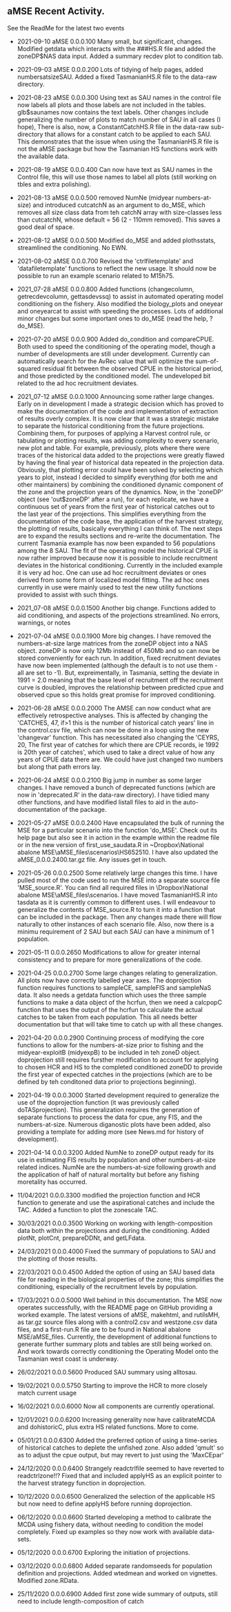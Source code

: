 ## aMSE Recent Activity.

See the ReadMe for the latest two events

* 2021-09-10 aMSE 0.0.0.100 Many small, but significant, changes. Modified getdata which interacts with the ###HS.R file and added the
zoneDP$NAS data input. Added a summary recdev plot to condition tab.

* 2021-09-03 aMSE 0.0.0.200 Lots of tidying of help pages, added numbersatsizeSAU. Added a fixed TasmanianHS.R file to the data-raw directory.

* 2021-08-23 aMSE 0.0.0.300 Using text as SAU names in the control file now labels all plots and those labels are not included in the tables. glb$saunames now contains the text labels. Other changes include generalizing the number of plots to match number of SAU in all cases (I hope), There is also, now, a ConstantCatchHS.R file in the data-raw sub-directory that allows for a constant catch to be applied to each SAU. This demonstrates that the issue when using the TasmanianHS.R file is not the aMSE package but how the Tasmanian HS functions work with the available data.

* 2021-08-19 aMSE 0.0.0.400 Can now have text as SAU names in the Control file, this will use those names to label all plots (still working on tbles and extra polishing).

* 2021-08-13   aMSE 0.0.0.500 removed NumNe (midyear numbers-at-size) and introduced cutcatchN as an argument to do_MSE, which removes all size class data from teh catchN array with size-classes less than cutcatchN, whose default = 56 (2 - 110mm removed). This saves a good deal of space.

* 2021-08-12 aMSE 0.0.0.500 Modified do_MSE and added plothsstats, streamlined the conditioning. No EWN.

* 2021-08-02 aMSE 0.0.0.700 Revised the 'ctrlfiletemplate' and 'datafiletemplate' functions to reflect the new usage. It should now be possible to run an example scenario related to M15h75.

* 2021_07-28 aMSE 0.0.0.800 Added functions (changecolumn, getrecdevcolumn, gettasdevssq) to assist in automated operating model conditioning on the fishery. Also modified the biology_plots and oneyear and oneyearcat to assist with speeding the processes. Lots of additional minor changes but some important ones to do_MSE (read the help, ?do_MSE).

* 2021-07-20 aMSE 0.0.0.900 Added do_condition and compareCPUE. Both used to speed the conditioning of the operating model, though a number of developments are still under development. Currently can automatically search for the AvRec value that will optimize the sum-of-squared residual fit between the
observed CPUE in the historical period, and those predicted by the conditioned model. The undeveloped bit related to the ad hoc recruitment deviates.

* 2021_07-12 aMSE 0.0.0.1000 Announcing some rather large changes. Early on in development I made a strategic decision which has proved to make the documentation of the code and implementation of extraction of results overly complex. It is now clear that it was a strategic mistake to separate the historical conditioning from the future projections. Combining them, for purposes of applying a Harvest control rule, or tabulating or plotting results, was adding complexity to every scenario, new plot and table. For example, previously, plots where there were traces of the historical data added to the projections were greatly flawed by having the final year of historical data repeated in the projection data. Obviously, that plotting error could have been solved by selecting which years to plot, instead I decided to simplify everything (for both me and other maintainers) by combining the conditioned dynamic component of the zone and the projection years of the dynamics. Now, in the 'zoneDP' object (see 'out$zoneDP' after a run), for each replicate, we have a continuous set of years from the first year of historical catches out to the last year of the projections. This simplifies everything from the documentation of the code base, the application of the harvest strategy, the plotting of results, basically everything I can think of. The next steps are to expand the results sections and re-write the documentation. The current Tasmania example has now been expanded to 56 populations among the 8 SAU. The fit of the operating model the historical CPUE is now rather improved because now it is possible to include recruitment deviates in the historical conditioning. Currently in the included example it is very ad hoc. One can use ad hoc recruitment deviates or ones derived from some form of localized model fitting. The ad hoc ones currently in use were mainly used to test the new utility functions provided to assist with such things. 

* 2021_07-08 aMSE 0.0.0.1500 Another big change. Functions added to aid conditioning, and aspects of the projections streamlined.  No errors, warnings, or notes

* 2021-07-04 aMSE 0.0.0.1900 More big changes. I have removed the numbers-at-size large matrices from the zoneDP object into a NAS object. zoneDP is now only 12Mb instead of 450Mb and so can now be stored conveniently for each run. In addition, fixed recruitment deviates have now been implemented (although the default is to not use them - all are set to -1). But, expreimentally, in Tasmania, setting the deviate in 1991 = 2.0 meaning that the base level of recruitment off the recruitment curve is doubled, improves the relationship between predicted cpue and observed cpue so this holds great promise for improved conditioning.

* 2021-06-28 aMSE 0.0.0.2000 The AMSE can now conduct what are effectively retrospective analyses. This is affected by changing the 'CATCHES, 47, if>1 this is the number of historical catch years' line in the control.csv file, which can now be done in a loop using the new 'changevar' function. This has necessitated also changing the 'CEYRS, 20, The first year of catches for which there are CPUE records, ie 1992 is 20th year of catches', which used to take a direct value of how any years of CPUE data there are. We could have just changed two numbers but along that path errors lay.

* 2021-06-24 aMSE 0.0.0.2100 Big jump in number as some larger changes. I have removed a bunch of deprecated functions (which are now in 'deprecated.R' in the data-raw directory). I have tidied many other functions, and have modified listall files to aid in the auto-documentation of the package.

* 2021-05-27 aMSE 0.0.0.2400 Have encapsulated the bulk of running the MSE for a particular scenario into the function 'do_MSE'. Check out its help page but also see it in action in the example within the readme file or in the new version of first_use_saudata.R in ~Dropbox\National abalone MSE\aMSE_files\scenarios\HS652510. I have also updated the aMSE_0.0.0.2400.tar.gz file. Any issues get in touch. 

* 2021-05-26 0.0.0.2500 Some relatively large changes this time. I have pulled most of the code used to run the MSE into a separate source file 'MSE_source.R'. You can find all required files in  \Dropbox\National abalone MSE\aMSE_files\scenarios. I have moved TasmanianHS.R into tasdata as it is currently common to different uses. I will endeavour to generalize the contents of MSE_source.R to turn it into a function that can be included in the package. Then any changes made there will flow naturally to other instances of each scenario file. Also, now there is a minimu requirement of 2 SAU but each SAU can have a minimum of 1 population.

* 2021-05-11 0.0.0.2650 Modifications to allow for greater internal consistency and to prepare for more generalizations of the code.

* 2021-04-25 0.0.0.2700 Some large changes relating to generalization. All plots now have correctly labelled year axes. The doprojection function requires functions to sampleCE, sampleFIS and sampleNaS data. It also needs a getdata function which uses the three sample functions to make a data object of the hcrfun, then we need a calcpopC function that uses the output of the hcrfun to calculate the actual catches to be taken from each population. This all needs better documentation but that will take time to catch up with all these changes.

* 2021-04-20 0.0.0.2900 Continuing process of modifying the core functions to allow for the numbers-at-size prior to fishing and the midyear-exploitB (midyexpB) to be included in teh zoneD object. doprojection still requires fursther modification to account for applying to chosen HCR and HS to the completed conditioned zoneDD to provide the first year of expected catches in the projections (which are to be defined by teh conditoned data prior to projections beginning).

* 2021-04-19 0.0.0.3000 Started development required to generalize the use of the doprojection function (it was previously called doTASprojection). This generalization requires the generation of separate functions to process the data for cpue, any FIS, and the numbers-at-size. Numerous diganostic plots have been added, also providing a template for adding more  (see News.md for history of development).

* 2021-04-14 0.0.0.3200 Added NumNe to zoneDP output ready for its use in estimating FIS results by population and other numbers-at-size related indices. NumNe are the numbers-at-size following growth and the application of half of natural mortality but before any fishing moretality has occurred. 

* 11/04/2021 0.0.0.3300 modified the projection function and HCR function to generate and use the aspirational catches and include the TAC. Added a function to plot the zonescale TAC.

* 30/03/2021 0.0.0.3500 Working on working with length-composition data both within the projections and during the conditioning. Added plotNt, plotCnt, prepareDDNt, and getLFdata.

* 24/03/2021 0.0.0.4000 Fixed the summary of populations to SAU and the plotting of those results.

* 22/03/2021 0.0.0.4500 Added the option of using an SAU based data file for reading in the biological properties of the zone; this simplifies the conditioning, especially of the recruitment levels by population.

* 17/03/2021 0.0.0.5000 Well behind in this documentation. The MSE now operates successfully, with the README page on GitHub providing a worked example. The latest versions of aMSE, makehtml, and rutilsMH, as tar.gz source files along with a control2.csv and westzone.csv data files, and a first-run.R file are to be found in National abalone MSE/aMSE_files. Currently, the development of additional functions to generate further summary plots and tables are still being worked on. And work towards correctly conditioning the Operating Model onto the Tasmanian west coast is underway.

* 26/02/2021 0.0.0.5600 Produced SAU summary using alltosau. 

* 19/02/2021 0.0.0.5750 Starting to improve the HCR to more closely match current usage

* 16/02/2021 0.0.0.6000 Now all components are currently operational.

* 12/01/2021 0.0.0.6200 Increasing generality now have calibrateMCDA and dohistoricC, plus extra HS related functions. More to come.

* 05/01/21 0.0.0.6300 Added the preferred option of using a time-series of historical catches to deplete the unfished zone. Also added 'qmult' so as to adjust the cpue output, but may revert to just using the 'MaxCEpar'

* 24/12/2020 0.0.0.6400 Strangely readctrlfile seemed to have reverted to readctrlzone!!? Fixed that and included applyHS as an explicit pointer to the harvest strategy function in doprojection.

* 10/12/2020 0.0.0.6500 Generalized the selection of the applicable HS but now need to define applyHS before running doprojection.

* 06/12/2020 0.0.0.6600 Started developing a method to calibrate the MCDA using fishery data, without needing to condition the model completely. Fixed up examples so they now work with available data-sets.

* 05/12/2020 0.0.0.6700 Exploring the initiation of projections.

* 03/12/2020 0.0.0.6800 Added separate randomseeds for population definition and projections. Added wtedmean and worked on vignettes. Modified zone.RData.

* 25/11/2020 0.0.0.6900 Added first zone wide summary of outputs, still need to include length-composition of catch

